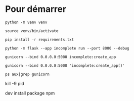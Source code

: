 
# Pour démarrer

`python -m venv venv`

`source venv/bin/activate`

`pip install -r requirements.txt`

`python -m flask --app incomplete run --port 8000 --debug`

`gunicorn --bind 0.0.0.0:5000 incomplete:create_app`

`gunicorn --bind 0.0.0.0:5000 'incomplete:create_app()'`

`ps aux|grep gunicorn`

kill -9 pid

dev
install package npm
